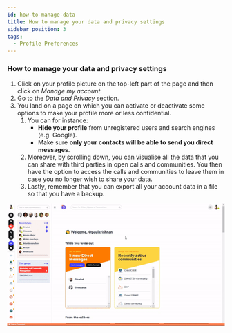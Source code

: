 ```yaml
---
id: how-to-manage-data
title: How to manage your data and privacy settings
sidebar_position: 3
tags:
  - Profile Preferences
---
```


### **How to manage your data and privacy settings**



1. Click on your profile picture on the top-left part of the page and then click on *Manage my account*.
2. Go to the *Data and Privacy* section.
3. You land on a page on which you can activate or deactivate some options to make your profile more or less confidential. 
   1. You can for instance:
      * **Hide your profile** from unregistered users and search engines (e.g. Google).
      * Make sure **only your contacts will be able to send you direct messages**.
   2. Moreover, by scrolling down, you can visualise all the data that you can share with third parties in open calls and communities. You then have the option to access the calls and communities to leave them in case you no longer wish to share your data.
   3. Lastly, remember that you can export all your account data in a file so that you have a backup.


![alt_text](./../../assets/2.Data-Privacy.gif)


